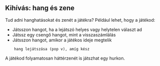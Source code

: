 ## Kihívás: hang és zene

Tud adni hanghatásokat és zenét a játékra? Például lehet, hogy a játékod:

+ Játsszon hangot, ha a lejátszó helyes vagy helytelen választ ad
+ Játssz egy csengő hangot, mint a visszaszámlálás
+ Játsszon hangot, amikor a játékos ideje megtelik

```blocks3
    hang lejátszása (pop v), amíg kész
```

A játékod folyamatosan háttérzenét is játszhat egy hurkon.